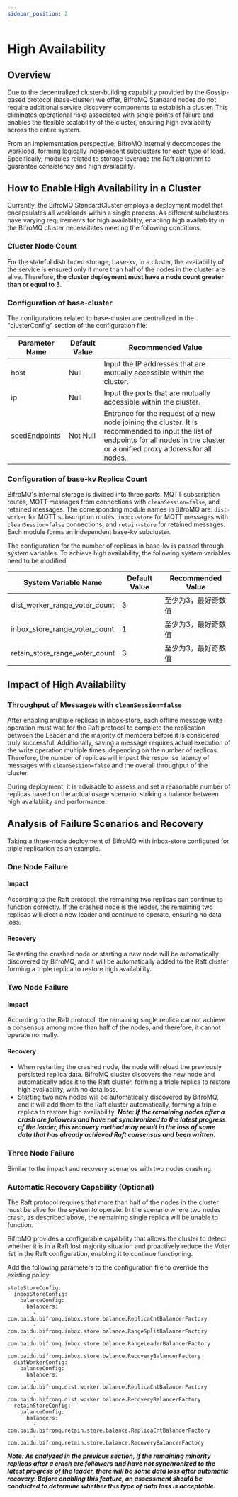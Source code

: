 ```yaml
---
sidebar_position: 2
---
```


# High Availability

## Overview

Due to the decentralized cluster-building capability provided by the Gossip-based protocol (base-cluster) we offer, BifroMQ Standard nodes do not require additional service discovery components to establish a cluster. This eliminates operational risks associated with single points of failure and enables the flexible scalability of the cluster, ensuring high availability across the entire system.

From an implementation perspective, BifroMQ internally decomposes the workload, forming logically independent subclusters for each type of load. Specifically, modules related to storage leverage the Raft algorithm to guarantee consistency and high availability.


## How to Enable High Availability in a Cluster

Currently, the BifroMQ StandardCluster employs a deployment model that encapsulates all workloads within a single process. As different subclusters have varying requirements for high availability, enabling high availability in the BifroMQ cluster necessitates meeting the following conditions.


### Cluster Node Count

For the stateful distributed storage, base-kv, in a cluster, the availability of the service is ensured only if more than half of the nodes in the cluster are alive. Therefore, **the cluster deployment must have a node count greater than or equal to 3**.


### Configuration of base-cluster

The configurations related to base-cluster are centralized in the "clusterConfig" section of the configuration file:

| Parameter Name | Default Value | Recommended Value                                                       |
| ------------- | -------- | ------------------------------------------------------------ |
| host          | Null   | Input the IP addresses that are mutually accessible within the cluster. |
| ip            | Null   | Input the ports that are mutually accessible within the cluster. |
| seedEndpoints | Not Null | Entrance for the request of a new node joining the cluster. It is recommended to input the list of endpoints for all nodes in the cluster or a unified proxy address for all nodes. |



### Configuration of base-kv Replica Count

BifroMQ's internal storage is divided into three parts: MQTT subscription routes, MQTT messages from connections with `cleanSession=false`, and retained messages. The corresponding module names in BifroMQ are: `dist-worker` for MQTT subscription routes, `inbox-store` for MQTT messages with `cleanSession=false` connections, and `retain-store` for retained messages. Each module forms an independent base-kv subcluster.

The configuration for the number of replicas in base-kv is passed through system variables. To achieve high availability, the following system variables need to be modified:

| System Variable Name           | Default Value | Recommended Value   |
| ------------------------------ | ------------- | ------------------- |
| dist_worker_range_voter_count  | 3             | 至少为3，最好奇数值 |
| inbox_store_range_voter_count  | 1             | 至少为3，最好奇数值 |
| retain_store_range_voter_count | 3             | 至少为3，最好奇数值 |



## Impact of High Availability

### Throughput of Messages with `cleanSession=false`

After enabling multiple replicas in inbox-store, each offline message write operation must wait for the Raft protocol to complete the replication between the Leader and the majority of members before it is considered truly successful. Additionally, saving a message requires actual execution of the write operation multiple times, depending on the number of replicas. Therefore, the number of replicas will impact the response latency of messages with `cleanSession=false` and the overall throughput of the cluster.

During deployment, it is advisable to assess and set a reasonable number of replicas based on the actual usage scenario, striking a balance between high availability and performance.



## Analysis of Failure Scenarios and Recovery

Taking a three-node deployment of BifroMQ with inbox-store configured for triple replication as an example.

### One Node Failure

#### Impact

According to the Raft protocol, the remaining two replicas can continue to function correctly. If the crashed node is the leader, the remaining two replicas will elect a new leader and continue to operate, ensuring no data loss.

#### Recovery

Restarting the crashed node or starting a new node will be automatically discovered by BifroMQ, and it will be automatically added to the Raft cluster, forming a triple replica to restore high availability.



### Two Node Failure

#### Impact

According to the Raft protocol, the remaining single replica cannot achieve a consensus among more than half of the nodes, and therefore, it cannot operate normally.

#### Recovery

* When restarting the crashed node, the node will reload the previously persisted replica data. BifroMQ cluster discovers the new node and automatically adds it to the Raft cluster, forming a triple replica to restore high availability, with no data loss.
* Starting two new nodes will be automatically discovered by BifroMQ, and it will add them to the Raft cluster automatically, forming a triple replica to restore high availability. ***Note: If the remaining nodes after a crash are followers and have not synchronized to the latest progress of the leader, this recovery method may result in the loss of some data that has already achieved Raft consensus and been written.***



### Three Node Failure

Similar to the impact and recovery scenarios with two nodes crashing.



### Automatic Recovery Capability (Optional)

The Raft protocol requires that more than half of the nodes in the cluster must be alive for the system to operate. In the scenario where two nodes crash, as described above, the remaining single replica will be unable to function.

BifroMQ provides a configurable capability that allows the cluster to detect whether it is in a Raft lost majority situation and proactively reduce the Voter list in the Raft configuration, enabling it to continue functioning.

Add the following parameters to the configuration file to override the existing policy:

```
stateStoreConfig:
  inboxStoreConfig:
    balanceConfig:
      balancers:
        - com.baidu.bifromq.inbox.store.balance.ReplicaCntBalancerFactory
        - com.baidu.bifromq.inbox.store.balance.RangeSplitBalancerFactory
        - com.baidu.bifromq.inbox.store.balance.RangeLeaderBalancerFactory
        - com.baidu.bifromq.inbox.store.balance.RecoveryBalancerFactory
  distWorkerConfig:
    balanceConfig:
      balancers:
        - com.baidu.bifromq.dist.worker.balance.ReplicaCntBalancerFactory
        - com.baidu.bifromq.dist.worker.balance.RecoveryBalancerFactory
  retainStoreConfig:
    balanceConfig:
      balancers:
        - com.baidu.bifromq.retain.store.balance.ReplicaCntBalancerFactory
        - com.baidu.bifromq.retain.store.balance.RecoveryBalancerFactory
```

***Note: As analyzed in the previous section, if the remaining minority replicas after a crash are followers and have not synchronized to the latest progress of the leader, there will be some data loss after automatic recovery. Before enabling this feature, an assessment should be conducted to determine whether this type of data loss is acceptable.***

















